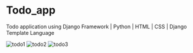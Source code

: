 # Todo_app
Todo application using Django Framework | Python | HTML | CSS | Django Template Language


![todo1](https://user-images.githubusercontent.com/127385426/230337049-5a85c061-5c01-45d0-8c9b-e70ab6b89240.png)
![todo2](https://user-images.githubusercontent.com/127385426/230337070-8d0a0f66-22ed-4a7c-b973-031f1d085973.png)
![todo3](https://user-images.githubusercontent.com/127385426/230337090-bfbaef24-1112-45ff-958d-845ff5a0e090.png)
